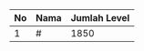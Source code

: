 | No | Nama            | Jumlah Level |
|----|-----------------|--------------|
| 1  | #    |    1850        |
